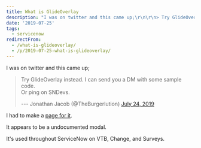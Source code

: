 ```yaml
---
title: What is GlideOverlay
description: "I was on twitter and this came up;\r\n\r\n> Try GlideOverlay instead. I can send you a DM with some sample code.\\\r\n> Or ping on SNDevs.\r\n>\r\n> \\--- Jonathan Jacob..."
date: '2019-07-25'
tags:
  - servicenow
redirectFrom:
  - /what-is-glideoverlay/
  - /p/2019-07-25-what-is-glideoverlay/
---
```


<!--StartFragment-->

I was on twitter and this came up;

> Try GlideOverlay instead. I can send you a DM with some sample code.\
> Or ping on SNDevs.
>
> \--- Jonathan Jacob (@TheBurgerlution) [July 24, 2019](https://twitter.com/TheBurgerlution/status/1154155650521456640)

I had to make a [page for it](https://sn.jace.pro/GlideOverlay).

It appears to be a undocumented modal.

It's used throughout ServiceNow on VTB, Change, and Surveys.

<!--EndFragment-->